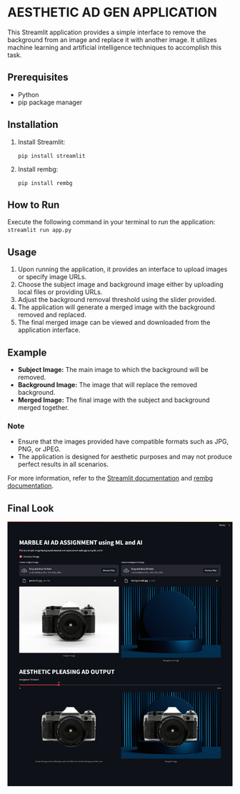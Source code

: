 # AESTHETIC AD GEN APPLICATION

This Streamlit application provides a simple interface to remove the background from an image and replace it with another image. It utilizes machine learning and artificial intelligence techniques to accomplish this task.

## Prerequisites
- Python
- pip package manager

## Installation
1. Install Streamlit:
    ```
    pip install streamlit
    ```

2. Install rembg:
    ```
    pip install rembg
    ```

## How to Run
Execute the following command in your terminal to run the application:
    ```
    streamlit run app.py
    ```

## Usage
1. Upon running the application, it provides an interface to upload images or specify image URLs.
2. Choose the subject image and background image either by uploading local files or providing URLs.
3. Adjust the background removal threshold using the slider provided.
4. The application will generate a merged image with the background removed and replaced.
5. The final merged image can be viewed and downloaded from the application interface.

## Example
- **Subject Image:** The main image to which the background will be removed.
- **Background Image:** The image that will replace the removed background.
- **Merged Image:** The final image with the subject and background merged together.

### Note
- Ensure that the images provided have compatible formats such as JPG, PNG, or JPEG.
- The application is designed for aesthetic purposes and may not produce perfect results in all scenarios.

For more information, refer to the [Streamlit documentation](https://streamlit.io) and [rembg documentation](https://github.com/danielgatis/rembg).


## Final Look

![Final Look](Project_UI.png)
